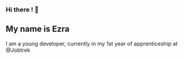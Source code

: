 ### Hi there ! 👋
## My name is Ezra

I am a young developer, currently in my 1st year of apprenticeship at @Jobtrek


